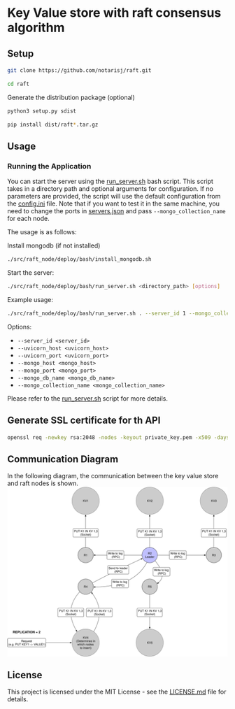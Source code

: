 # Key Value store with raft consensus algorithm

## Setup

```bash
git clone https://github.com/notarisj/raft.git
```

```bash
cd raft
```

Generate the distribution package (optional)
```bash
python3 setup.py sdist
```

```bash
pip install dist/raft*.tar.gz
```

## Usage

### Running the Application
You can start the server using the [run_server.sh](src/raft_node/deploy/bash/run_server.sh) bash script. This script takes in a 
directory path and optional arguments for configuration. If no parameters are provided,
the script will use the default configuration from the [config.ini](src/raft_node/deploy/config.ini) 
file. Note that if you want to test it in the same machine, you need to change the ports
in [servers.json](src/raft_node/deploy/servers.json) and pass `--mongo_collection_name` 
for each node.

The usage is as follows:

Install mongodb (if not installed)
```bash
./src/raft_node/deploy/bash/install_mongodb.sh
```

Start the server:
```bash
./src/raft_node/deploy/bash/run_server.sh <directory_path> [options]
```

Example usage:
```bash
./src/raft_node/deploy/bash/run_server.sh . --server_id 1 --mongo_collection_name raft1
```

Options:

- `--server_id <server_id>`
- `--uvicorn_host <uvicorn_host>`
- `--uvicorn_port <uvicorn_port>`
- `--mongo_host <mongo_host>`
- `--mongo_port <mongo_port>`
- `--mongo_db_name <mongo_db_name>`
- `--mongo_collection_name <mongo_collection_name>`


Please refer to the [run_server.sh](src/raft_node/deploy/bash/run_server.sh) script for 
more details.

## Generate SSL certificate for th API
```bash
openssl req -newkey rsa:2048 -nodes -keyout private_key.pem -x509 -days 365 -out certificate.pem -subj "/CN=localhost" -addext "subjectAltName = IP:127.0.0.1, DNS:localhost"
```

## Communication Diagram
In the following diagram, the communication between the key value store and raft nodes is shown.
<img src="./diagram/communication_diagram.svg" alt="Communications diagram" style="display: block; margin: 0 auto;" width="800">

## License

This project is licensed under the MIT License - see the [LICENSE.md](LICENSE) file for details.